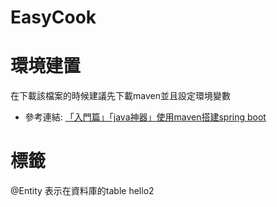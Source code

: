 # EasyCook

# 環境建置
在下載該檔案的時候建議先下載maven並且設定環境變數
- 參考連結: [「入門篇」「java神器」使用maven搭建spring boot](https://kknews.cc/code/emazpyq.html)

# 標籤
@Entity 表示在資料庫的table
hello2
